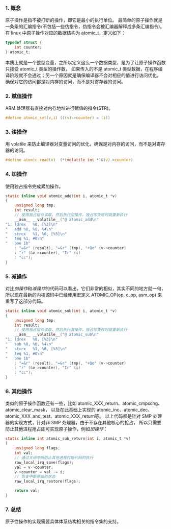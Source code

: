 ### 1. 概念
原子操作是指不被打断的操作，即它是最小的执行单位。
最简单的原子操作就是一条条的汇编指令(不包括一些伪指令，伪指令会被汇编器解释成多条汇编指令)。
在 linux 中原子操作对应的数据结构为 atomic_t，定义如下：
```c
typedef struct {
	int counter;
} atomic_t;
```
本质上就是一个整型变量，之所以定义这么一个数据类型，是为了让原子操作函数只接受 atomic_t 类型的操作数，
如果传入的不是 atomic_t 类型数据，在程序编译阶段就不会通过；另一个原因就是确保编译器不会对相应的值进行访问优化，
确保对它的访问都是对内存的访问，而不是对寄存器的访问。

### 2. 赋值操作
ARM 处理器有直接对内存地址进行赋值的指令(STR)。
```c
#define atomic_set(v,i)	(((v)->counter) = (i))
```

### 3. 读操作
用 volatile 来防止编译器对变量访问的优化，确保是对内存的访问，而不是对寄存器的访问。
```c
#define atomic_read(v)	(*(volatile int *)&(v)->counter)
```

### 4. 加操作
使用独占指令完成累加操作。
```c
static inline void atomic_add(int i, atomic_t *v)
{
	unsigned long tmp;
	int result;
	// 使用独占指令读取，然后执行加操作，独占写失败时就重新执行
	__asm__ __volatile__("@ atomic_add\n"
"1:	ldrex	%0, [%3]\n"
"	add	%0, %0, %4\n"
"	strex	%1, %0, [%3]\n"
"	teq	%1, #0\n"
"	bne	1b"
	: "=&r" (result), "=&r" (tmp), "+Qo" (v->counter)
	: "r" (&v->counter), "Ir" (i)
	: "cc");
}
```

### 5. 减操作
对比*加操作*和*减操作*的代码可以看出，它们非常的相似，其实不同的地方就一句，所以现在最新的内核源码中已经使用宏定义
ATOMIC_OP(op, c_op, asm_op) 来重写了这部分代码。
```c
static inline void atomic_sub(int i, atomic_t *v)
{
	unsigned long tmp;
	int result;
	// 使用独占指令读取，然后执行减操作，独占写失败时就重新执行
	__asm__ __volatile__("@ atomic_sub\n"
"1:	ldrex	%0, [%3]\n"
"	sub	%0, %0, %4\n"
"	strex	%1, %0, [%3]\n"
"	teq	%1, #0\n"
"	bne	1b"
	: "=&r" (result), "=&r" (tmp), "+Qo" (v->counter)
	: "r" (&v->counter), "Ir" (i)
	: "cc");
}
```

### 6. 其他操作
类似的原子操作函数还有一些，比如 atomic_XXX_return、atomic_cmpxchg、atomic_clear_mask，
以及在此基础上实现的 atomic_inc、atomic_dec、atomic_XXX_and_test、atomic_XXX_return等。
以上代码都是针对 SMP 处理器的实现方式，针对非 SMP 处理器，由于不存在其他核心的抢占，
所以只需要防止其他进程抢占即可实现原子操作，例如*加操作*：
```c
static inline int atomic_sub_return(int i, atomic_t *v)
{
	unsigned long flags;
	int val;
	// 通过关闭中断防止其他进程打断代码的执行
	raw_local_irq_save(flags);
	val = v->counter;
	v->counter = val -= i;
	// 恢复中断原始的状态
	raw_local_irq_restore(flags);

	return val;
}
```

### 7. 总结
原子性操作的实现需要具体体系结构相关的指令集的支持。